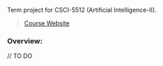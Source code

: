 Term project for CSCI-5512 (Artificial Intelligence-II).

> [Course Website](http://www-users.cselabs.umn.edu/classes/Spring-2019/csci5512/index.php)

### Overview: 

// TO DO

